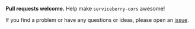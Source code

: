 **Pull requests welcome.** Help make `serviceberry-cors` awesome!

If you find a problem or have any questions or ideas, please open an
[issue](https://github.com/bob-gray/serviceberry-cors/issues).
